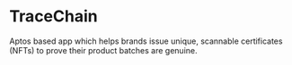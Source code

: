 # TraceChain
Aptos based app which helps brands issue unique, scannable certificates (NFTs) to prove their product batches are genuine.
